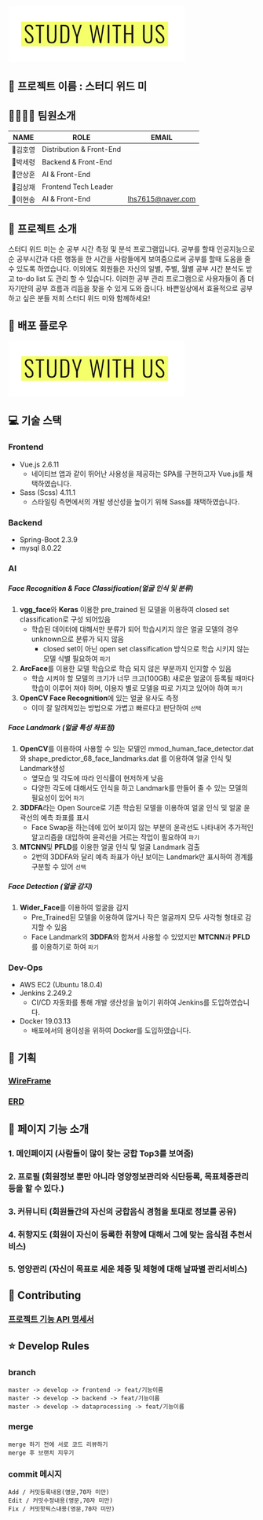 ![logo.png](logo.png)

## 🎈 프로젝트 이름 : 스터디 위드 미

## 👨‍👩‍👦‍👦  팀원소개

|NAME|ROLE|EMAIL|
|------|---|---|
|👑김호영|Distribution & Front-End||
|🧒박세령|Backend & Front-End||
|🧑안상훈|AI & Front-End||
|🧑김상재|Frontend Tech Leader||
|🧔이현송|AI & Front-End|lhs7615@naver.com|



## 📖 프로젝트 소개

스터디 위드 미는 순 공부 시간 측정 및 분석 프로그램입니다. 공부를 할때 인공지능으로 순 공부시간과 다른 행동을 한 시간을 사람들에게 보여줌으로써 공부를 할때 도움을 줄 수 있도록 하였습니다. 이외에도 회원들은 자신의 일별, 주별, 월별 공부 시간 분석도 받고 to-do list 도 관리 할 수 있습니다. 이러한 공부 관리 프로그램으로 사용자들이 좀 더 자기만의 공부 흐름과 리듬을 찾을 수 있게 도와 줍니다. 바쁜일상에서 효율적으로 공부하고 싶은 분들 저희 스터디 위드 미와 함께하세요!


## 🚀 배포 플로우

![logo.png](logo.png)



## 💻 기술 스택

### Frontend

- Vue.js  2.6.11
  - 네이티브 앱과 같이 뛰어난 사용성을 제공하는 SPA를 구현하고자 Vue.js를 채택하였습니다.
- Sass (Scss) 4.11.1
  - 스타일링 측면에서의 개발 생산성을 높이기 위해 Sass를 채택하였습니다.

### Backend

- Spring-Boot 2.3.9
- mysql 8.0.22



### AI

##### Face Recognition & Face Classification(얼굴 인식 및 분류)

1. **vgg_face**와 **Keras** 이용한 pre_trained 된 모델을 이용하여 closed set classification로 구성 되어있음
   - 학습된 데이터에 대해서만 분류가 되어 학습시키지 않은 얼굴 모델의 경우 unknown으로 분류가 되지 않음
     - closed set이 아닌 open set classification 방식으로 학습 시키지 않는 모델 식별 필요하여 `파기`
2. **ArcFace**를 이용한 모델 학습으로 학습 되지 않은 부분까지 인지할 수 있음
   - 학습 시켜야 할 모델의 크기가 너무 크고(100GB) 새로운 얼굴이 등록될 때마다 학습이 이루어 져야 하며, 이용자 별로 모델을 따로 가지고 있어야 하여 `파기`
3. **OpenCV Face Recognition**에 있는 얼굴 유사도 측정
   - 이미 잘 알려져있는 방법으로 가볍고 빠르다고 판단하여 `선택`



##### Face Landmark (얼굴 특성 좌표점)

1. **OpenCV**를 이용하여 사용할 수 있는 모델인 mmod_human_face_detector.dat와 shape_predictor_68_face_landmarks.dat 를 이용하여 얼굴 인식 및 Landmark생성
   - 옆모습 및 각도에 따라 인식률이 현저하게 낮음
   - 다양한 각도에 대해서도 인식을 하고 Landmark를 만들어 줄 수 있는 모델의 필요성이 있어 `파기`
2. **3DDFA**라는 Open Source로 기존 학습된 모델을 이용하여 얼굴 인식 및 얼굴 윤곽선의 예측 좌표를 표시
   - Face Swap을 하는데에 있어 보이지 않는 부분의 윤곽선도 나타내어 추가적인 알고리즘을 대입하여 윤곽선을 거르는 작업이 필요하여 `파기`
3. **MTCNN**및 **PFLD**를 이용한 얼굴 인식 및 얼굴 Landmark 검출
   - 2번의 3DDFA와 달리 예측 좌표가 아닌 보이는 Landmark만 표시하여 경계를 구분할 수 있어 `선택`



##### Face Detection (얼굴 감지)

1. **Wider_Face**를 이용하여 얼굴을 감지
   - Pre_Trained된 모델을 이용하여 많거나 작은 얼굴까지 모두 사각형 형태로 감지할 수 있음
   - Face Landmark의 **3DDFA**와 합쳐서 사용할 수 있었지만  **MTCNN**과 **PFLD**를 이용하기로 하여 `파기`



### Dev-Ops

- AWS EC2 (Ubuntu 18.0.4)
- Jenkins 2.249.2
  - CI/CD 자동화를 통해 개발 생산성을 높이기 위하여 Jenkins를 도입하였습니다.
- Docker 19.03.13
  - 배포에서의 용이성을 위하여 Docker를 도입하였습니다.
  

## 📜 기획

### [WireFrame](https://www.figma.com/file/2MsgYMOiJ8pfkabvcmoWnX/Study-With-Us-%ED%99%94%EB%A9%B4%EC%84%A4%EA%B3%84?node-id=0%3A1)

### [ERD](https://user-images.githubusercontent.com/18321002/98944352-3dc85b80-2534-11eb-975c-a57c9555baf3.png)



## 📱 페이지 기능 소개
### 1. 메인페이지 (사람들이 많이 찾는 궁합 Top3를 보여줌)
### 2. 프로필 (회원정보 뿐만 아니라 영양정보관리와 식단등록, 목표체중관리등을 할 수 있다.)
### 3. 커뮤니티 (회원들간의 자신의 궁합음식 경험을 토대로 정보를 공유)
### 4. 취향지도 (회원이 자신이 등록한 취향에 대해서 그에 맞는 음식점 추천서비스)
### 5. 영양관리 (자신이 목표로 세운 체중 및 체형에 대해 날짜별 관리서비스)



## 🔌 Contributing

### [프로젝트 기능 API 명세서](https://docs.google.com/spreadsheets/d/1ie8E6G0lYDcWueaEh44aiWQ_lkphggbpnxSamp6uFsA/edit#gid=0)




## ⭐  Develop Rules
### branch
```
master -> develop -> frontend -> feat/기능이름
master -> develop -> backend -> feat/기능이름
master -> develop -> dataprocessing -> feat/기능이름
```
### merge
```
merge 하기 전에 서로 코드 리뷰하기
merge 후 브랜치 지우기
```

### commit 메시지

```
Add / 커밋등록내용(영문,70자 미만)
Edit / 커밋수정내용(영문,70자 미만)
Fix / 커밋핫픽스내용(영문,70자 미만)
```
